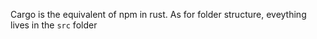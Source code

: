 
Cargo is the equivalent of npm in rust. As for folder structure, eveything lives in the `src` folder